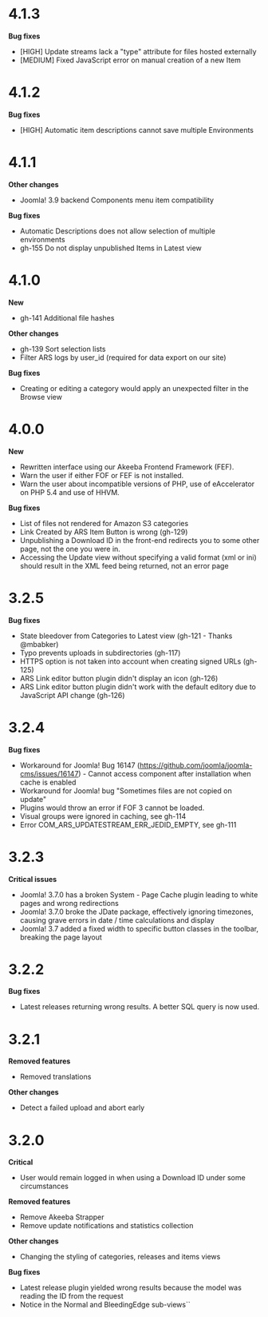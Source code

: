 # 4.1.3

**Bug fixes**

* [HIGH] Update streams lack a "type" attribute for files hosted externally 
* [MEDIUM] Fixed JavaScript error on manual creation of a new Item

# 4.1.2

**Bug fixes**

* [HIGH] Automatic item descriptions cannot save multiple Environments

# 4.1.1

**Other changes**

* Joomla! 3.9 backend Components menu item compatibility


**Bug fixes**

* Automatic Descriptions does not allow selection of multiple environments
* gh-155 Do not display unpublished Items in Latest view

# 4.1.0

**New**

* gh-141 Additional file hashes

**Other changes**

* gh-139 Sort selection lists
* Filter ARS logs by user_id (required for data export on our site)

**Bug fixes**

* Creating or editing a category would apply an unexpected filter in the Browse view

# 4.0.0

**New**

* Rewritten interface using our Akeeba Frontend Framework (FEF).
* Warn the user if either FOF or FEF is not installed.
* Warn the user about incompatible versions of PHP, use of eAccelerator on PHP 5.4 and use of HHVM.

**Bug fixes**

* List of files not rendered for Amazon S3 categories 
* Link Created by ARS Item Button is wrong (gh-129)
* Unpublishing a Download ID in the front-end redirects you to some other page, not the one you were in.
* Accessing the Update view without specifying a valid format (xml or ini) should result in the XML feed being returned, not an error page 

# 3.2.5

**Bug fixes**

* State bleedover from Categories to Latest view (gh-121 - Thanks @mbabker)
* Typo prevents uploads in subdirectories (gh-117)
* HTTPS option is not taken into account when creating signed URLs (gh-125)
* ARS Link editor button plugin didn't display an icon (gh-126)
* ARS Link editor button plugin didn't work with the default editory due to JavaScript API change (gh-126)

# 3.2.4

**Bug fixes**

* Workaround for Joomla! Bug 16147 (https://github.com/joomla/joomla-cms/issues/16147) - Cannot access component after installation when cache is enabled
* Workaround for Joomla! bug "Sometimes files are not copied on update"
* Plugins would throw an error if FOF 3 cannot be loaded.
* Visual groups were ignored in caching, see gh-114
* Error COM_ARS_UPDATESTREAM_ERR_JEDID_EMPTY, see gh-111 

# 3.2.3

**Critical issues**

* Joomla! 3.7.0 has a broken System - Page Cache plugin leading to white pages and wrong redirections
* Joomla! 3.7.0 broke the JDate package, effectively ignoring timezones, causing grave errors in date / time calculations and display
* Joomla! 3.7 added a fixed width to specific button classes in the toolbar, breaking the page layout

# 3.2.2

**Bug fixes**

* Latest releases returning wrong results. A better SQL query is now used.

# 3.2.1

**Removed features**

* Removed translations

**Other changes**

* Detect a failed upload and abort early

# 3.2.0

**Critical**

* User would remain logged in when using a Download ID under some circumstances

**Removed features**

* Remove Akeeba Strapper
* Remove update notifications and statistics collection

**Other changes**

* Changing the styling of categories, releases and items views

**Bug fixes**

* Latest release plugin yielded wrong results because the model was reading the ID from the request
* Notice in the Normal and BleedingEdge sub-views``
